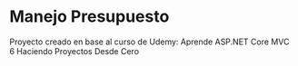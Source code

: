 # Manejo Presupuesto

Proyecto creado en base al curso de Udemy: Aprende ASP.NET Core MVC 6 Haciendo Proyectos Desde Cero
